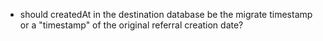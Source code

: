 * should createdAt in the destination database be the migrate timestamp or a "timestamp" of the original referral creation date?
